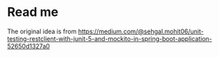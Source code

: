 # Read me

The original idea is from
https://medium.com/@sehgal.mohit06/unit-testing-restclient-with-junit-5-and-mockito-in-spring-boot-application-52650d1327a0
